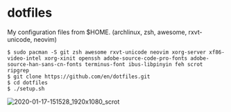 # dotfiles
My configuration files from $HOME. (archlinux, zsh, awesome, rxvt-unicode, neovim)
```
$ sudo pacman -S git zsh awesome rxvt-unicode neovim xorg-server xf86-video-intel xorg-xinit openssh adobe-source-code-pro-fonts adobe-source-han-sans-cn-fonts terminus-font ibus-libpinyin feh scrot ripgrep
$ git clone https://github.com/en/dotfiles.git
$ cd dotfiles
$ ./setup.sh
```
![2020-01-17-151528_1920x1080_scrot](https://user-images.githubusercontent.com/14307069/72591876-46fc9200-393c-11ea-97a3-d5b77ea29ee8.png)
